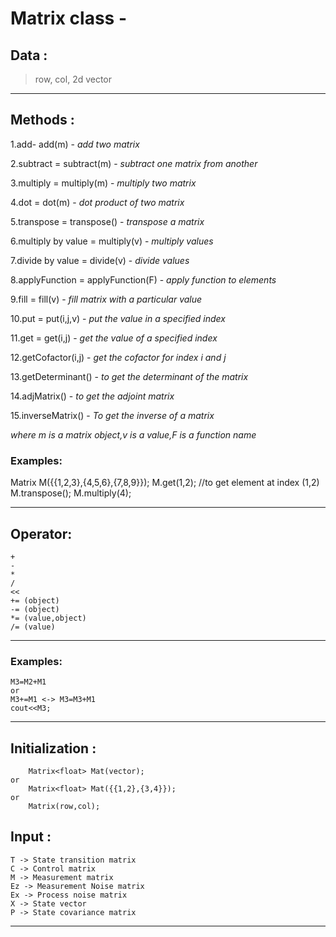 # Matrix class -

## Data :
>row, col, 2d vector
---
## Methods :


1.add- add(m) - *add two matrix*

2.subtract = subtract(m) - *subtract one matrix from another*

3.multiply = multiply(m) - *multiply two matrix*

4.dot = dot(m) - *dot product of two matrix*

5.transpose = transpose() - *transpose a matrix*

6.multiply by value = multiply(v) - *multiply values*

7.divide by value = divide(v) - *divide values*

8.applyFunction = applyFunction(F) - *apply function to elements*

9.fill = fill(v) - *fill matrix with a particular value*

10.put = put(i,j,v) - *put the value in a specified index*

11.get = get(i,j) - *get the value of a specified index*

12.getCofactor(i,j) - *get the cofactor for index i and j*

13.getDeterminant() - *to get the determinant of the matrix*

14.adjMatrix() - *to get the adjoint matrix*

15.inverseMatrix() - *To get the inverse of a matrix*

*where m is a matrix object,v is a value,F is a function name*

### Examples:

Matrix<float> M({{1,2,3},{4,5,6},{7,8,9}});
M.get(1,2); //to get element at index (1,2)
M.transpose();
M.multiply(4);

---
## Operator:
```
+
-
*
/
<<
+= (object)
-= (object)
*= (value,object)
/= (value)
```
---
### Examples:
```
M3=M2+M1
or 
M3+=M1 <-> M3=M3+M1
cout<<M3;
```
---
## Initialization :

```Matrix object declaration -
    Matrix<float> Mat(vector);
or
    Matrix<float> Mat({{1,2},{3,4}});
or
    Matrix(row,col);
```

## Input :
```
T -> State transition matrix
C -> Control matrix
M -> Measurement matrix
Ez -> Measurement Noise matrix
Ex -> Process noise matrix
X -> State vector
P -> State covariance matrix
```
---
